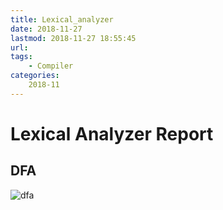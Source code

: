 ```yaml
---
title: Lexical_analyzer
date: 2018-11-27
lastmod: 2018-11-27 18:55:45
url:
tags:
    - Compiler
categories:
    2018-11
---
```

# Lexical Analyzer Report
## DFA
![dfa](./static/All_in_one.jpeg)
